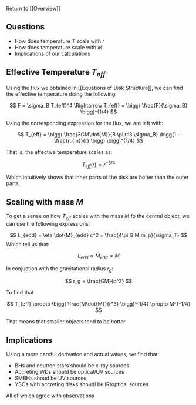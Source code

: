 Return to [[Overview]]

## Questions

- How does temperature $T$ scale with $r$
- How does temperature scale with $M$
- Implications of our calculations

## Effective Temperature $T_{eff}$

Using the flux we obtained in [[Equations of Disk Structure]], we can find the effective temperature doing the following:

$$
F = \sigma_B T_{eff}^4 \Rightarrow T_{eff} = \bigg( \frac{F}{\sigma_B} \bigg)^{1/4}
$$

Using the corresponding expression for the flux, we are left with:

$$
T_{eff} = \bigg( \frac{3GM\dot{M}}{8 \pi r^3 \sigma_B} 
\bigg(1 - \frac{r_{in}}{r} \bigg)  \bigg)^{1/4}
$$

That is, the effective temperature scales as:

$$
T_{eff}(r) \propto r^{-3/4}
$$

Which intuitively shows that inner parts of the disk are hotter than the outer parts. 

## Scaling with mass $M$

To get a sense on how $T_{eff}$ scales with the mass $M$ fo the central object, we can use the following expressions:

$$
L_{edd} = \eta \dot{M}_{edd} c^2 = \frac{4\pi G M m_p}{\sigma_T}
$$
Which tell us that:

$$
L_{edd} \propto \dot{M}_{edd} \propto M
$$

In conjuction with the gravitational radius $r_g$:

$$
r_g = \frac{GM}{c^2}
$$

To find that

$$
T_{eff} \propto \bigg( \frac{M\dot{M}}{r^3} \bigg)^{1/4} \propto M^{-1/4}
$$

That means that smaller objects tend to be hotter.

## Implications

Using a more careful derivation and actual values, we find that:

- BHs and neutron stars should be x-ray sources
- Accreting WDs should be optical/UV sources
- SMBHs shoud be UV sources
- YSOs with accreting disks shoudl be IR/optical sources

All of which agree with observations
